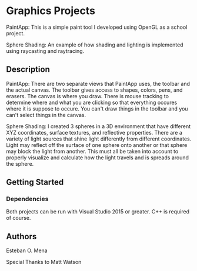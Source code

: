 # Graphics Projects

PaintApp: This is a simple paint tool I developed using OpenGL as a school project.

Sphere Shading: An example of how shading and lighting is implemented using raycasting and raytracing.

## Description

PaintApp: There are two separate views that PaintApp uses, the toolbar and the actual canvas. The toolbar gives access to shapes, 
colors, pens, and erasers. The canvas is where you draw. There is mouse tracking to determine where and what you are clicking so that
everything occures where it is suppose to occure. You can't draw things in the toolbar and you can't select things in the canvas.

Sphere Shading: I created 3 spheres in a 3D environment that have different XYZ coordinates, surface textures, and reflective properties.
There are a variety of light sources that shine light differently from different coordinates. Light may reflect off the surface of one 
sphere onto another or that sphere may block the light from another. This must all be taken into account to properly visualize and 
calculate how the light travels and is spreads around the sphere.

## Getting Started

### Dependencies

Both projects can be run with Visual Studio 2015 or greater. C++ is required of course.

## Authors

Esteban O. Mena

Special Thanks to Matt Watson
